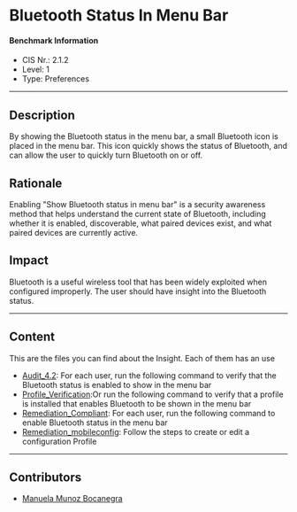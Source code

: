 # Bluetooth Status In Menu Bar
#### Benchmark Information
- CIS Nr.: 2.1.2
- Level: 1
- Type: Preferences
------------------------
## Description

By showing the Bluetooth status in the menu bar, a small Bluetooth icon is placed in the menu bar. This icon quickly shows the status of Bluetooth, and can allow the user to quickly turn Bluetooth on or off.


## Rationale

Enabling "Show Bluetooth status in menu bar" is a security awareness method that helps understand the current state of Bluetooth, including whether it is enabled, discoverable, what paired devices exist, and what paired devices are currently active.

## Impact

Bluetooth is a useful wireless tool that has been widely exploited when configured improperly. The user should have insight into the Bluetooth status.

---
## Content
This are the files you can find about the Insight. Each of them has an use 
* [Audit_4.2](https://github.com/apfelwerk/JamfProtectInsights/blob/main/PreferencesType/CIS_2.1.2_Bluetooth%20Status%20In%20Menu%20Bar/Audit_2.1.2.sh): For each user, run the following command to verify that the Bluetooth status is enabled to show in the menu bar
* [Profile_Verification](https://github.com/apfelwerk/JamfProtectInsights/blob/main/NetworkingType/CIS_4.2_Wi-Fi%20Status%20In%20Menu%20Bar/Profile_Verification.sh):Or run the following command to verify that a profile is installed that enables Bluetooth to be shown in the menu bar
* [Remediation_Compliant](https://github.com/apfelwerk/JamfProtectInsights/blob/main/NetworkingType/CIS_4.2_Wi-Fi%20Status%20In%20Menu%20Bar/Remediation_Compliant.sh): For each user, run the following command to enable Bluetooth status in the menu bar
* [Remediation_mobileconfig](https://github.com/apfelwerk/JamfProtectInsights/blob/main/NetworkingType/CIS_4.2_Wi-Fi%20Status%20In%20Menu%20Bar/Remediation_mobileconfig.md): Follow the steps to create or edit a configuration Profile
------------------------------------------------------------------------------------------------------------------------------------------------------------------------------------------------------------------------------------------------------------------------------------------------------------------------------
## Contributors
* [Manuela Munoz Bocanegra](https://github.com/manuelamunoz)



